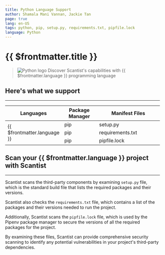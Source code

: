 ```yaml
---
title: Python Language Support
author: Shamala Mani Vannan, Jackie Tan
page: true
lang: en-US
tags: python, pip, setup.py, requirements.txt, pipfile.lock
language: Python
---
```

<ClientOnly>

# {{ $frontmatter.title }}

>![Python logo](/images/Language-and-File-Support/Python.png) Discover Scantist's capabilities with {{ $frontmatter.language }} programming language 

## Here's what we support 

<hr class="thick" />

<table>
    <thead>
        <th>Languages</th>
        <th>Package Manager</th>
        <th>Manifest Files</th>
    </thead>
    <tbody>
        <tr>
            <td rowspan="3">{{ $frontmatter.language }}</td>
            <td width="33.33%">pip</td>
            <td width="100%">setup.py</td>
        </tr>
        <tr>
            <td>pip</td>
            <td>requirements.txt</td>
        </tr>
        <tr>
            <td>pip</td>
            <td>pipfile.lock</td>
        </tr>
    </tbody>
</table>

## Scan your {{ $frontmatter.language }} project with Scantist 

<hr class="thick" />

Scantist scans the third-party components by examining `setup.py` file, which is the standard build file that lists the required packages and their versions. 

Scantist also checks the `requirements.txt` file, which contains a list of the packages and their versions needed to run the project. 

Additionally, Scantist scans the `pipfile.lock` file, which is used by the Pipenv package manager to secure the versions of all the required packages for the project. 

By examining these files, Scantist can provide comprehensive security scanning to identify any potential vulnerabilities in your project's third-party dependencies. 

<!--@include: ../../parts/maximize-results.md-->

</ClientOnly>